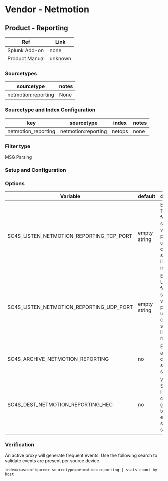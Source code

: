 # Vendor - Netmotion


## Product - Reporting


| Ref            | Link                                                                                                    |
|----------------|---------------------------------------------------------------------------------------------------------|
| Splunk Add-on  | none                                                  |
| Product Manual | unknown |


### Sourcetypes

| sourcetype     | notes                                                                                                   |
|----------------|---------------------------------------------------------------------------------------------------------|
| netmotion:reporting  | None |

### Sourcetype and Index Configuration

| key            | sourcetype     | index          | notes          |
|----------------|----------------|----------------|----------------|
| netmotion_reporting      | netmotion:reporting     | netops          | none          |

### Filter type

MSG Parsing

### Setup and Configuration



### Options

| Variable       | default        | description    |
|----------------|----------------|----------------|
| SC4S_LISTEN_NETMOTION_REPORTING_TCP_PORT      | empty string      | Enable a TCP port for this specific vendor product using a comma-separated list of port numbers |
| SC4S_LISTEN_NETMOTION_REPORTING_UDP_PORT      | empty string      | Enable a UDP port for this specific vendor product using a comma-separated list of port numbers |
| SC4S_ARCHIVE_NETMOTION_REPORTING | no | Enable archive to disk for this specific source |
| SC4S_DEST_NETMOTION_REPORTING_HEC | no | When Splunk HEC is disabled globally set to yes to enable this specific source | 

### Verification

An active proxy will generate frequent events. Use the following search to validate events are present per source device

```
index=<asconfigured> sourcetype=netmotion:reporting | stats count by host
```
